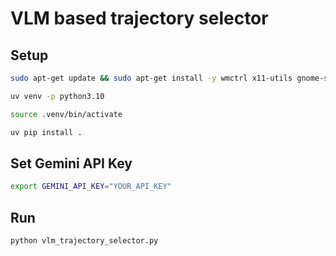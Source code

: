 # VLM based trajectory selector

## Setup

```sh
sudo apt-get update && sudo apt-get install -y wmctrl x11-utils gnome-screenshot
```

```sh
uv venv -p python3.10
```

```sh
source .venv/bin/activate
```

```sh
uv pip install .
```

## Set Gemini API Key

```sh
export GEMINI_API_KEY="YOUR_API_KEY"
```

## Run

```sh
python vlm_trajectory_selector.py
```
